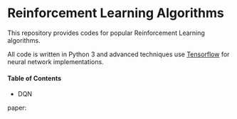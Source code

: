 # Reinforcement Learning Algorithms

This repository provides codes for popular Reinforcement Learning algorithms.

All code is written in Python 3 and advanced techniques use [Tensorflow](https://www.tensorflow.org/) for neural network implementations.

#### Table of Contents

- DQN

paper:
